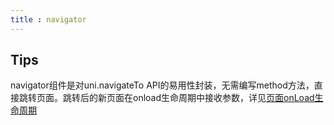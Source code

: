 ```yaml
---
title : navigator
---
```


<!-- ## navigator -->

<!-- UTSCOMJSON.navigator.name -->

<!-- UTSCOMJSON.navigator.description -->

<!-- UTSCOMJSON.navigator.compatibility -->

<!-- UTSCOMJSON.navigator.attribute -->

<!-- UTSCOMJSON.navigator.event -->

<!-- UTSCOMJSON.navigator.component_type-->

<!-- UTSCOMJSON.navigator.children -->

<!-- UTSCOMJSON.navigator.example -->

<!-- UTSCOMJSON.navigator.reference -->

## Tips
navigator组件是对uni.navigateTo API的易用性封装，无需编写method方法，直接跳转页面。跳转后的新页面在onload生命周期中接收参数，详见[页面onLoad生命周期](../page.md#onload)
